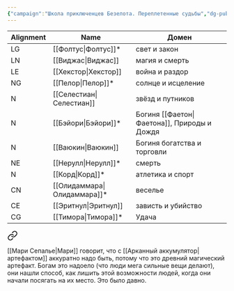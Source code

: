 ```yaml
---
{"campaign":"Школа приключенцев Безелота. Переплетенные судьбы","dg-publish":true,"permalink":"/bogi-faetona/","dgPassFrontmatter":true}
---
```



| Alignment | Name | Домен |
| ---- | ---- | ---- |
| LG | [[Фолтус\|Фолтус]]* | свет и закон |
| LN | [[Виджас\|Виджас]] | магия и смерть |
| LE | [[Хекстор\|Хекстор]] | война и раздор |
| NG | [[Пелор\|Пелор]]* | солнце и исцеление |
| N | [[Селестиан\|Селестиан]] | звёзд и путников |
| N | [[Бэйори\|Бэйори]]* | Богиня [[Фаетон\|Фаетона]], Природы и Дождя |
| N | [[Ваюкин\|Ваюкин]] | Богиня богатства и торговли |
| NE | [[Нерулл\|Нерулл]]* | смерть |
| N | [[Корд\|Корд]]* | атлетика и спорт |
| CN | [[Олидаммара\|Олидаммара]]* | веселье |
| CE | [[Эритнул\|Эритнул]] | зависть и убийство |
| CG | [[Тимора\|Тимора]]* | Удача |

<div class="transclusion internal-embed is-loaded"><a class="markdown-embed-link" href="/3-marta-2024/#3de63b" aria-label="Open link"><svg xmlns="http://www.w3.org/2000/svg" width="24" height="24" viewBox="0 0 24 24" fill="none" stroke="currentColor" stroke-width="2" stroke-linecap="round" stroke-linejoin="round" class="svg-icon lucide-link"><path d="M10 13a5 5 0 0 0 7.54.54l3-3a5 5 0 0 0-7.07-7.07l-1.72 1.71"></path><path d="M14 11a5 5 0 0 0-7.54-.54l-3 3a5 5 0 0 0 7.07 7.07l1.71-1.71"></path></svg></a><div class="markdown-embed">



[[Мари Сепалье\|Мари]] говорит, что с [[Арканный аккумулятор\|артефактом]] аккуратно надо быть, потому что это древний магический артефакт. Богам это надоело (что люди мега сильные вещи делают), они нашли способ, как лишить этой возможности людей, когда они начали посягать на их место. Это было давно.  

</div></div>
